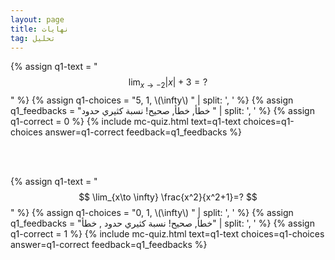```yaml
---
layout: page
title: نهايات
tag: تحليل
---
```

<!-- Latest compiled and minified CSS -->
<link rel="stylesheet" href="https://maxcdn.bootstrapcdn.com/bootstrap/3.3.7/css/bootstrap.min.css" integrity="sha384-BVYiiSIFeK1dGmJRAkycuHAHRg32OmUcww7on3RYdg4Va+PmSTsz/K68vbdEjh4u" crossorigin="anonymous">


{% assign q1-text = "
$$ 
\lim_{x\to -2} |x|+3=? 
$$
" 
%}
{% assign q1-choices = "5, 1, \\(\infty\\) " | split: ', ' %}
{% assign q1_feedbacks = "خطأ, خطأ, صحيح! نسبة  كثيري حدود " | split: ', ' %}
{% assign q1-correct = 0 %}
{% include mc-quiz.html text=q1-text choices=q1-choices answer=q1-correct feedback=q1_feedbacks %}

<br>
<br>

{% assign q1-text = "
$$ 
\lim_{x\to \infty} \frac{x^2}{x^2+1}=? 
$$
" 
%}
{% assign q1-choices = "0, 1, \\(\infty\\) " | split: ', ' %}
{% assign q1_feedbacks = "خطأ, صحيح! نسبة  كثيري حدود , خطأ" | split: ', ' %}
{% assign q1-correct = 1 %}
{% include mc-quiz.html text=q1-text choices=q1-choices answer=q1-correct feedback=q1_feedbacks %}
